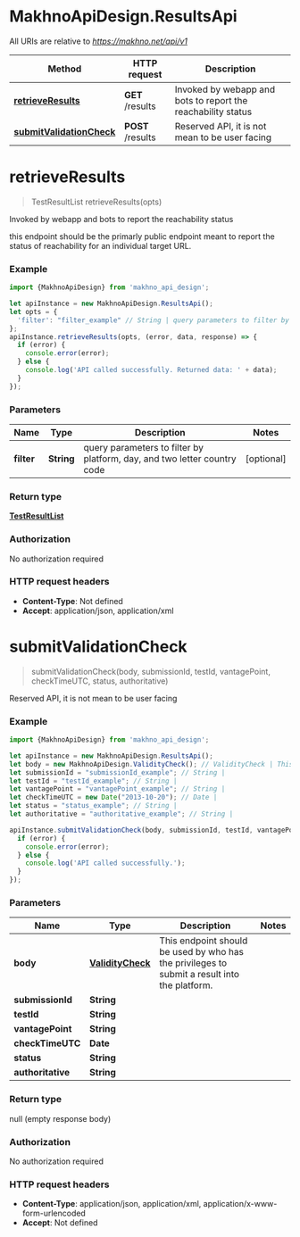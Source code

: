 # MakhnoApiDesign.ResultsApi

All URIs are relative to *https://makhno.net/api/v1*

Method | HTTP request | Description
------------- | ------------- | -------------
[**retrieveResults**](ResultsApi.md#retrieveResults) | **GET** /results | Invoked by webapp and bots to report the reachability status
[**submitValidationCheck**](ResultsApi.md#submitValidationCheck) | **POST** /results | Reserved API, it is not mean to be user facing

<a name="retrieveResults"></a>
# **retrieveResults**
> TestResultList retrieveResults(opts)

Invoked by webapp and bots to report the reachability status

this endpoint should be the primarly public endpoint meant to report the status of reachability for an individual target URL.

### Example
```javascript
import {MakhnoApiDesign} from 'makhno_api_design';

let apiInstance = new MakhnoApiDesign.ResultsApi();
let opts = { 
  'filter': "filter_example" // String | query parameters to filter by platform, day, and two letter country code
};
apiInstance.retrieveResults(opts, (error, data, response) => {
  if (error) {
    console.error(error);
  } else {
    console.log('API called successfully. Returned data: ' + data);
  }
});
```

### Parameters

Name | Type | Description  | Notes
------------- | ------------- | ------------- | -------------
 **filter** | **String**| query parameters to filter by platform, day, and two letter country code | [optional] 

### Return type

[**TestResultList**](TestResultList.md)

### Authorization

No authorization required

### HTTP request headers

 - **Content-Type**: Not defined
 - **Accept**: application/json, application/xml

<a name="submitValidationCheck"></a>
# **submitValidationCheck**
> submitValidationCheck(body, submissionId, testId, vantagePoint, checkTimeUTC, status, authoritative)

Reserved API, it is not mean to be user facing

### Example
```javascript
import {MakhnoApiDesign} from 'makhno_api_design';

let apiInstance = new MakhnoApiDesign.ResultsApi();
let body = new MakhnoApiDesign.ValidityCheck(); // ValidityCheck | This endpoint should be used by who has the privileges to submit a result into the platform.
let submissionId = "submissionId_example"; // String | 
let testId = "testId_example"; // String | 
let vantagePoint = "vantagePoint_example"; // String | 
let checkTimeUTC = new Date("2013-10-20"); // Date | 
let status = "status_example"; // String | 
let authoritative = "authoritative_example"; // String | 

apiInstance.submitValidationCheck(body, submissionId, testId, vantagePoint, checkTimeUTC, status, authoritative, (error, data, response) => {
  if (error) {
    console.error(error);
  } else {
    console.log('API called successfully.');
  }
});
```

### Parameters

Name | Type | Description  | Notes
------------- | ------------- | ------------- | -------------
 **body** | [**ValidityCheck**](ValidityCheck.md)| This endpoint should be used by who has the privileges to submit a result into the platform. | 
 **submissionId** | **String**|  | 
 **testId** | **String**|  | 
 **vantagePoint** | **String**|  | 
 **checkTimeUTC** | **Date**|  | 
 **status** | **String**|  | 
 **authoritative** | **String**|  | 

### Return type

null (empty response body)

### Authorization

No authorization required

### HTTP request headers

 - **Content-Type**: application/json, application/xml, application/x-www-form-urlencoded
 - **Accept**: Not defined


